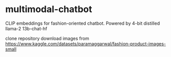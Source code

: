 # multimodal-chatbot
CLIP embeddings for fashion-oriented chatbot. Powered by 4-bit distilled llama-2 13b-chat-hf

clone repository
download images from https://www.kaggle.com/datasets/paramaggarwal/fashion-product-images-small